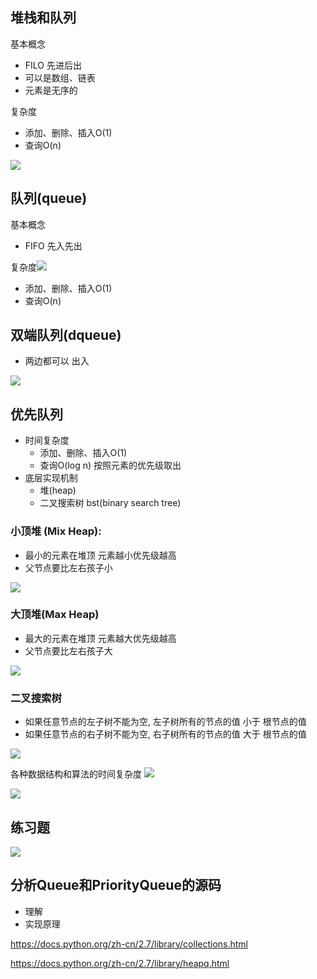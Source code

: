 ## 堆栈和队列
基本概念
- FILO 先进后出
- 可以是数组、链表
- 元素是无序的

复杂度
- 添加、删除、插入O(1)
- 查询O(n)

![](https://p6-juejin.byteimg.com/tos-cn-i-k3u1fbpfcp/a2faa32e440a4454a0657ecb56553958~tplv-k3u1fbpfcp-zoom-1.image)


## 队列(queue)
基本概念
- FIFO 先入先出

复杂度![](https://p6-juejin.byteimg.com/tos-cn-i-k3u1fbpfcp/64af40389c834f9d804fd3c7f0fb5f70~tplv-k3u1fbpfcp-zoom-1.image)
- 添加、删除、插入O(1)
- 查询O(n)

## 双端队列(dqueue)
- 两边都可以 出入

![](https://p1-juejin.byteimg.com/tos-cn-i-k3u1fbpfcp/9020e7fb7f2f4e69ad1a39cdf5fce3ba~tplv-k3u1fbpfcp-zoom-1.image)

## 优先队列
- 时间复杂度
	- 添加、删除、插入O(1)
	- 查询O(log n) 按照元素的优先级取出
- 底层实现机制 
	- 堆(heap)
	- 二叉搜索树 bst(binary search tree)

### 小顶堆 (Mix Heap):

- 最小的元素在堆顶 元素越小优先级越高
- 父节点要比左右孩子小

![](https://p6-juejin.byteimg.com/tos-cn-i-k3u1fbpfcp/b2f6b327b5d246c98975f10f99804969~tplv-k3u1fbpfcp-zoom-1.image)

### 大顶堆(Max Heap)
- 最大的元素在堆顶 元素越大优先级越高
- 父节点要比左右孩子大

![](https://p9-juejin.byteimg.com/tos-cn-i-k3u1fbpfcp/1fb2fd54cb2046f89b2590fd94af6f8f~tplv-k3u1fbpfcp-zoom-1.image)

### 二叉搜索树
- 如果任意节点的左子树不能为空, 左子树所有的节点的值 小于 根节点的值
- 如果任意节点的右子树不能为空, 右子树所有的节点的值 大于 根节点的值

![](https://p6-juejin.byteimg.com/tos-cn-i-k3u1fbpfcp/7e44e0c40c2442bca94d84ead11301bb~tplv-k3u1fbpfcp-zoom-1.image)


各种数据结构和算法的时间复杂度
![](https://p3-juejin.byteimg.com/tos-cn-i-k3u1fbpfcp/78c479d411d8480c97d7af63c9a8bd91~tplv-k3u1fbpfcp-zoom-1.image)

![](https://p1-juejin.byteimg.com/tos-cn-i-k3u1fbpfcp/f568a3b65b0343a2975275e06714f7d5~tplv-k3u1fbpfcp-zoom-1.image)

## 练习题
![](https://p3-juejin.byteimg.com/tos-cn-i-k3u1fbpfcp/159263cc896643588d1188b674201f9c~tplv-k3u1fbpfcp-zoom-1.image)



## 分析Queue和PriorityQueue的源码
- 理解
- 实现原理


https://docs.python.org/zh-cn/2.7/library/collections.html

https://docs.python.org/zh-cn/2.7/library/heapq.html